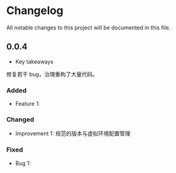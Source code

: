 # Changelog

All notable changes to this project will be documented in this file.

## 0.0.4

- Key takeaways

修复若干 bug，治理重构了大量代码。

### Added
- Feature 1: 

### Changed
- Improvement 1: 规范的版本与虚拟环境配置管理

### Fixed
- Bug 1: